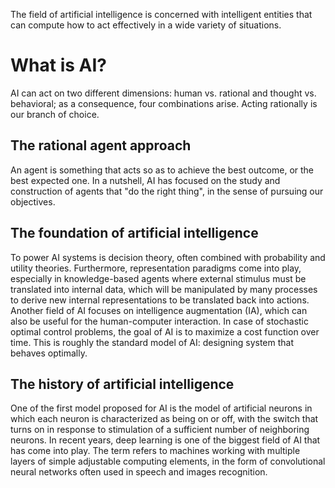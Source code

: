 The field of artificial intelligence is concerned with intelligent entities that can compute how to act effectively in a wide variety of situations.
# What is AI?
AI can act on two different dimensions: human vs. rational and thought vs. behavioral; as a consequence, four combinations arise.
Acting rationally is our branch of choice.
## The rational agent approach
An agent is something that acts so as to achieve the best outcome, or the best expected one. In a nutshell, AI has focused on the study and construction of agents that "do the right thing", in the sense of pursuing our objectives.
## The foundation of artificial intelligence
To power AI systems is decision theory, often combined with probability and utility theories.
Furthermore, representation paradigms come into play, especially in knowledge-based agents where external stimulus must be translated into internal data, which will be manipulated by many processes to derive new internal representations to be translated back into actions.
Another field of AI focuses on intelligence augmentation (IA), which can also be useful for the human-computer interaction.
In case of stochastic optimal control problems, the goal of AI is to maximize a cost function over time. This is roughly the standard model of AI: designing system that behaves optimally.
## The history of artificial intelligence
One of the first model proposed for AI is the model of artificial neurons in which each neuron is characterized as being on or off, with the switch that turns on in response to stimulation of a sufficient number of neighboring neurons.
In recent years, deep learning is one of the biggest field of AI that has come into play. The term refers to machines working with multiple layers of simple adjustable computing elements, in the form of convolutional neural networks often used in speech and images recognition.